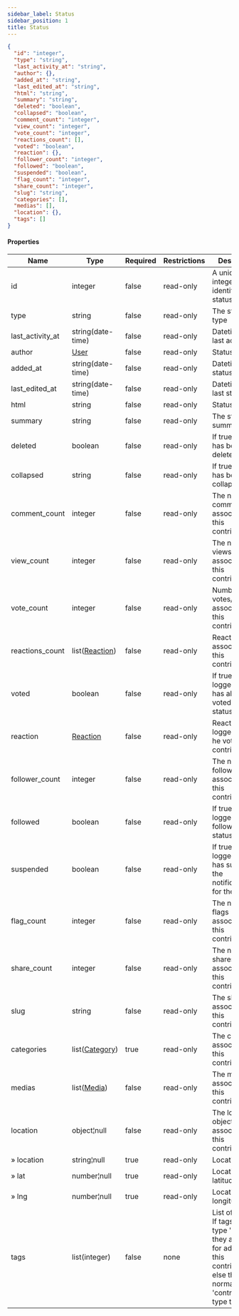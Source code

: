 ```yaml
---
sidebar_label: Status
sidebar_position: 1
title: Status
---
```


```json
{
  "id": "integer",
  "type": "string",
  "last_activity_at": "string",
  "author": {},
  "added_at": "string",
  "last_edited_at": "string",
  "html": "string",
  "summary": "string",
  "deleted": "boolean",
  "collapsed": "boolean",
  "comment_count": "integer",
  "view_count": "integer",
  "vote_count": "integer",
  "reactions_count": [],
  "voted": "boolean",
  "reaction": {},
  "follower_count": "integer",
  "followed": "boolean",
  "suspended": "boolean",
  "flag_count": "integer",
  "share_count": "integer",
  "slug": "string",
  "categories": [],
  "medias": [],
  "location": {},
  "tags": []
}

```

#### Properties

| Name             | Type                                                     | Required | Restrictions | Description                                                                                                                                                                   |
|------------------|----------------------------------------------------------|----------|--------------|-------------------------------------------------------------------------------------------------------------------------------------------------------------------------------|
| id               | integer                                                  | false    | read-only    | A unique integer value identifying this status                                                                                                                                |
| type             | string                                                   | false    | read-only    | The status type                                                                                                                                                               |
| last_activity_at | string(date-time)                                        | false    | read-only    | Datetime of last activity                                                                                                                                                     |
| author           | [User](/docs/apireference/v2/schemas/user)               | false    | read-only    | Status author                                                                                                                                                                 |
| added_at         | string(date-time)                                        | false    | read-only    | Datetime of status creation                                                                                                                                                   |
| last_edited_at   | string(date-time)                                        | false    | read-only    | Datetime of last status edit                                                                                                                                                  |
| html             | string                                                   | false    | read-only    | Status html                                                                                                                                                                   |
| summary          | string                                                   | false    | read-only    | The status summary                                                                                                                                                            |
| deleted          | boolean                                                  | false    | read-only    | If true, status has been deleted                                                                                                                                              |
| collapsed        | string                                                   | false    | read-only    | If true, status has been collapsed                                                                                                                                            |
| comment_count    | integer                                                  | false    | read-only    | The number of comments associated to this contribution                                                                                                                        |
| view_count       | integer                                                  | false    | read-only    | The number of views associated to this contribution                                                                                                                           |
| vote_count       | integer                                                  | false    | read-only    | Number of votes/reactions associated to this contribution                                                                                                                     |
| reactions_count  | list([Reaction](/docs/apireference/v2/schemas/reaction)) | false    | read-only    | Reactions associated to this contribution                                                                                                                                     |
| voted            | boolean                                                  | false    | read-only    | If true, the logged user has already voted the status                                                                                                                         |
| reaction         | [Reaction](/docs/apireference/v2/schemas/reaction)       | false    | read-only    | Reaction of the logged user (if he voted this contribution)                                                                                                                   |
| follower_count   | integer                                                  | false    | read-only    | The number of followers associated to this contribution                                                                                                                       |
| followed         | boolean                                                  | false    | read-only    | If true, the logged user follows the status                                                                                                                                   |
| suspended        | boolean                                                  | false    | read-only    | If true, the logged user has suspended the notifications for the status                                                                                                       |
| flag_count       | integer                                                  | false    | read-only    | The number of flags associated to this contribution                                                                                                                           |
| share_count      | integer                                                  | false    | read-only    | The number of shares associated to this contribution                                                                                                                          |
| slug             | string                                                   | false    | read-only    | The slug associated to this contribution                                                                                                                                      |
| categories       | list([Category](/docs/apireference/v2/schemas/category)) | true     | read-only    | The categories associated to this contribution                                                                                                                                |
| medias           | list([Media](/docs/apireference/v2/schemas/media))       | false    | read-only    | The medias associated to this contribution                                                                                                                                    |
| location         | object¦null                                              | false    | read-only    | The location object associated to this contribution                                                                                                                           |
| » location       | string¦null                                              | true     | read-only    | Location name                                                                                                                                                                 |
| » lat            | number¦null                                              | true     | read-only    | Location latitude                                                                                                                                                             |
| » lng            | number¦null                                              | true     | read-only    | Location longitude                                                                                                                                                            |
| tags             | list(integer)                                            | false    | none         | List of [Tag](/docs/apireference/v2/schemas/tag) ids. If tags are of type 'user' they are used for addressing this contribution else they are normal 'contribution' type tags |

